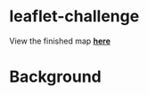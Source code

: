 # leaflet-challenge

View the finished map [**here**](https://rasemanb.github.io/leaflet-challenge/) 

# Background
